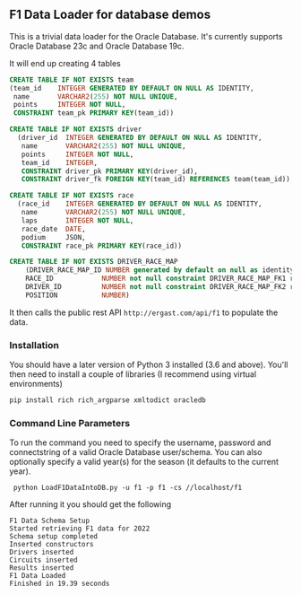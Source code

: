 ## F1 Data Loader for database demos
This is a trivial data loader for the Oracle Database. It's currently supports Oracle Database 23c and Oracle Database 19c.

It will end up creating 4 tables
```sql
CREATE TABLE IF NOT EXISTS team
(team_id    INTEGER GENERATED BY DEFAULT ON NULL AS IDENTITY,
 name       VARCHAR2(255) NOT NULL UNIQUE,
 points     INTEGER NOT NULL,
 CONSTRAINT team_pk PRIMARY KEY(team_id))

CREATE TABLE IF NOT EXISTS driver
  (driver_id  INTEGER GENERATED BY DEFAULT ON NULL AS IDENTITY,
   name       VARCHAR2(255) NOT NULL UNIQUE,
   points     INTEGER NOT NULL,
   team_id    INTEGER,
   CONSTRAINT driver_pk PRIMARY KEY(driver_id),
   CONSTRAINT driver_fk FOREIGN KEY(team_id) REFERENCES team(team_id))

CREATE TABLE IF NOT EXISTS race
  (race_id    INTEGER GENERATED BY DEFAULT ON NULL AS IDENTITY,
   name       VARCHAR2(255) NOT NULL UNIQUE,
   laps       INTEGER NOT NULL,
   race_date  DATE,
   podium     JSON,
   CONSTRAINT race_pk PRIMARY KEY(race_id))

CREATE TABLE IF NOT EXISTS DRIVER_RACE_MAP
    (DRIVER_RACE_MAP_ID NUMBER generated by default on null as identity constraint DRIVER_RACE_MAP_PK primary key,
    RACE_ID            NUMBER not null constraint DRIVER_RACE_MAP_FK1 references RACE,
    DRIVER_ID          NUMBER not null constraint DRIVER_RACE_MAP_FK2 references DRIVER,
    POSITION           NUMBER)
```
It then calls the public rest API ```http://ergast.com/api/f1``` to populate the data.

### Installation
You should have a later version of Python 3 installed (3.6 and above). You'll then need to install a couple of libraries (I recommend using virtual environments)
```python
pip install rich rich_argparse xmltodict oracledb
```

### Command Line Parameters
To run the command you need to specify the username, password and connectstring of a valid Oracle Database user/schema. You can also optionally specify a valid year(s) for the season (it defaults to the current year).

```shell
 python LoadF1DataIntoDB.py -u f1 -p f1 -cs //localhost/f1
```
After running it you should get the following
```text
F1 Data Schema Setup
Started retrieving F1 data for 2022
Schema setup completed
Inserted constructors
Drivers inserted
Circuits inserted
Results inserted
F1 Data Loaded
Finished in 19.39 seconds
```
